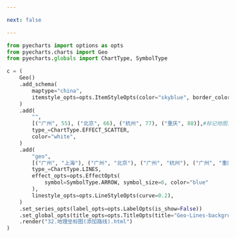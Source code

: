 ```yaml
---

next: false

---
```




<BlogInfo id="656" title="65.地理坐标图添加路线" author="白日梦想猿" pv=0 read_times=0 pre_cost_time="0分46秒" category="pyecharts学习" tag_list="['pyecharts学习']" create_time="2021.01.22 14:46:31" update_time="2021.01.22 14:52:06" />

```python
from pyecharts import options as opts
from pyecharts.charts import Geo
from pyecharts.globals import ChartType, SymbolType

c = (
    Geo()
    .add_schema(
        maptype="china",
        itemstyle_opts=opts.ItemStyleOpts(color="skyblue", border_color="black"), #添加背景颜色和边界线颜色
    )
    .add(
        "",
        [("广州", 55), ("北京", 66), ("杭州", 77), ("重庆", 88)],#标记地图上的某些位置
        type_=ChartType.EFFECT_SCATTER,
        color="white",
    )
    .add(
        "geo",
        [("广州", "上海"), ("广州", "北京"), ("广州", "杭州"), ("广州", "重庆")],#添加路线
        type_=ChartType.LINES,
        effect_opts=opts.EffectOpts(
            symbol=SymbolType.ARROW, symbol_size=6, color="blue"
        ),
        linestyle_opts=opts.LineStyleOpts(curve=0.2),
    )
    .set_series_opts(label_opts=opts.LabelOpts(is_show=False))
    .set_global_opts(title_opts=opts.TitleOpts(title="Geo-Lines-background"))
    .render("32.地理坐标图(添加路线).html")
)

```



<ActionBox />
